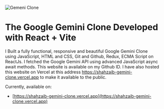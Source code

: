 ![Gemeni Clone]()
# The Google Gemini Clone Developed with React + Vite

I Built a fully functional, responsive and beautiful Google Gemini Clone using JavaScript, HTML and CSS, Git 
and Github, Redux, ECMA Script on ReactJs. I fetched the Google Gemini API using advanced JavaScript 
async await methods. This website is available on my Github ID. I have also hosted this website on Vercel 
at this address https://shahzaib-gemini-clone.vercel.app to make it available to the public.

Currently, available on:

- [https://shahzaib-gemini-clone.vercel.app](https://shahzaib-gemini-clone.vercel.app)
